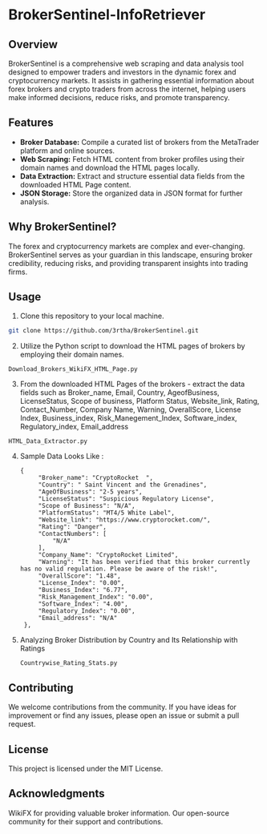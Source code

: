# BrokerSentinel-InfoRetriever

## Overview

BrokerSentinel is a comprehensive web scraping and data analysis tool designed to empower traders and investors in the dynamic forex and cryptocurrency markets. It assists in gathering essential information about forex brokers and crypto traders from across the internet, helping users make informed decisions, reduce risks, and promote transparency.

## Features

- **Broker Database:** Compile a curated list of brokers from the MetaTrader platform and online sources.
- **Web Scraping:** Fetch HTML content from broker profiles using their domain names and download the HTML pages locally.
- **Data Extraction:** Extract and structure essential data fields from the downloaded HTML Page content.
- **JSON Storage:** Store the organized data in JSON format for further analysis.

## Why BrokerSentinel?

The forex and cryptocurrency markets are complex and ever-changing. BrokerSentinel serves as your guardian in this landscape, ensuring broker credibility, reducing risks, and providing transparent insights into trading firms.

## Usage

1. Clone this repository to your local machine.

```bash
git clone https://github.com/3rtha/BrokerSentinel.git
```
2. Utilize the Python script to download the HTML pages of brokers by employing their domain names.
  ```
 Download_Brokers_WikiFX_HTML_Page.py
```
3. From the downloaded HTML Pages of the brokers - extract the data fields such as Broker_name, Email, Country, AgeofBusiness, LicenseStatus, Scope of business, Platform Status, Website_link, Rating, Contact_Number, Company Name, Warning, OverallScore, License Index, Business_index, Risk_Manegement_Index, Software_index, Regulatory_index, Email_address
 ```
HTML_Data_Extractor.py
 ```
4. Sample Data Looks Like :
   ```
   {
        "Broker_name": "CryptoRocket  ",
        "Country": " Saint Vincent and the Grenadines",
        "AgeOfBusiness": "2-5 years",
        "LicenseStatus": "Suspicious Regulatory License",
        "Scope of Business": "N/A",
        "PlatformStatus": "MT4/5 White Label",
        "Website_link": "https://www.cryptorocket.com/",
        "Rating": "Danger",
        "ContactNumbers": [
            "N/A"
        ],
        "Company_Name": "CryptoRocket Limited",
        "Warning": "It has been verified that this broker currently has no valid regulation. Please be aware of the risk!",
        "OverallScore": "1.48",
        "License_Index": "0.00",
        "Business_Index": "6.77",
        "Risk_Management_Index": "0.00",
        "Software_Index": "4.00",
        "Regulatory_Index": "0.00",
        "Email_address": "N/A"
    },
   ```
5. Analyzing Broker Distribution by Country and Its Relationship with Ratings
   ```
   Countrywise_Rating_Stats.py
   ```
## Contributing
We welcome contributions from the community. If you have ideas for improvement or find any issues, please open an issue or submit a pull request.

## License
This project is licensed under the MIT License.

## Acknowledgments
WikiFX for providing valuable broker information.
Our open-source community for their support and contributions.

